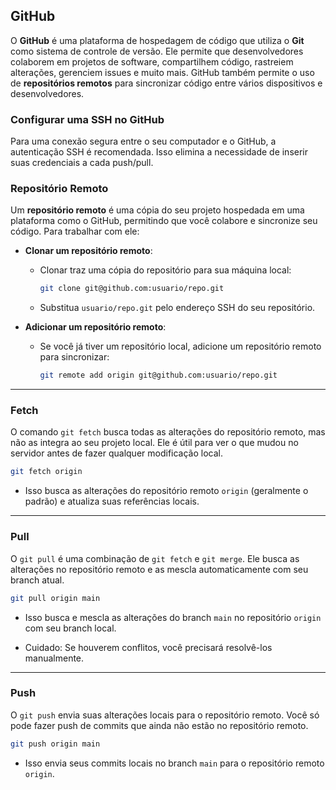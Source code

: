 ## GitHub

O **GitHub** é uma plataforma de hospedagem de código que utiliza o **Git** como sistema de controle de versão. Ele permite que desenvolvedores colaborem em projetos de software, compartilhem código, rastreiem alterações, gerenciem issues e muito mais. GitHub também permite o uso de **repositórios remotos** para sincronizar código entre vários dispositivos e desenvolvedores.

### Configurar uma SSH no GitHub

Para uma conexão segura entre o seu computador e o GitHub, a autenticação SSH é recomendada. Isso elimina a necessidade de inserir suas credenciais a cada push/pull.

### Repositório Remoto

Um **repositório remoto** é uma cópia do seu projeto hospedada em uma plataforma como o GitHub, permitindo que você colabore e sincronize seu código. Para trabalhar com ele:

- **Clonar um repositório remoto**:
  - Clonar traz uma cópia do repositório para sua máquina local:
    ```bash
    git clone git@github.com:usuario/repo.git
    ```
  - Substitua `usuario/repo.git` pelo endereço SSH do seu repositório.

- **Adicionar um repositório remoto**:
  - Se você já tiver um repositório local, adicione um repositório remoto para sincronizar:
    ```bash
    git remote add origin git@github.com:usuario/repo.git
    ```

---

### Fetch

O comando `git fetch` busca todas as alterações do repositório remoto, mas não as integra ao seu projeto local. Ele é útil para ver o que mudou no servidor antes de fazer qualquer modificação local.

```bash
git fetch origin
```

- Isso busca as alterações do repositório remoto `origin` (geralmente o padrão) e atualiza suas referências locais.

---

### Pull

O `git pull` é uma combinação de `git fetch` e `git merge`. Ele busca as alterações no repositório remoto e as mescla automaticamente com seu branch atual.

```bash
git pull origin main
```

- Isso busca e mescla as alterações do branch `main` no repositório `origin` com seu branch local.

- Cuidado: Se houverem conflitos, você precisará resolvê-los manualmente.

---

### Push

O `git push` envia suas alterações locais para o repositório remoto. Você só pode fazer push de commits que ainda não estão no repositório remoto.

```bash
git push origin main
```

- Isso envia seus commits locais no branch `main` para o repositório remoto `origin`.